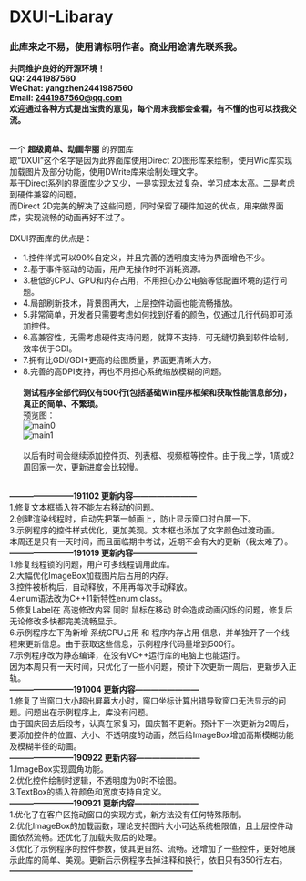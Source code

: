 # DXUI-Libaray
### 此库来之不易，使用请标明作者。商业用途请先联系我。
**共同维护良好的开源环境！**<br>
**QQ: 2441987560<br>
WeChat: yangzhen2441987560<br>
Email: 2441987560@qq.com**<br>
**欢迎通过各种方式提出宝贵的意见，每个周末我都会查看，有不懂的也可以找我交流。**<br><br>

一个 **超级简单、动画华丽** 的界面库<br>
取“DXUI”这个名字是因为此界面库使用Direct 2D图形库来绘制，使用Wic库实现加载图片及部分功能，使用DWrite库来绘制处理文字。<br>
基于Direct系列的界面库少之又少，一是实现太过复杂，学习成本太高。二是考虑到硬件兼容的问题。<br>
而Direct 2D完美的解决了这些问题，同时保留了硬件加速的优点，用来做界面库，实现流畅的动画再好不过了。<br><br>
DXUI界面库的优点是：
* 1.控件样式可以90%自定义，并且完善的透明度支持为界面增色不少。<br>
* 2.基于事件驱动的动画，用户无操作时不消耗资源。<br>
* 3.极低的CPU、GPU和内存占用，不用担心办公电脑等低配置环境的运行问题。<br>
* 4.局部刷新技术，背景图再大，上层控件动画也能流畅播放。<br>
* 5.非常简单，开发者只需要考虑如何找到好看的颜色，仅通过几行代码即可添加控件。<br>
* 6.高兼容性，无需考虑硬件支持问题，就算不支持，可无缝切换到软件绘制，效率优于GDI。<br>
* 7.拥有比GDI/GDI+更高的绘图质量，界面更清晰大方。<br>
* 8.完善的高DPI支持，再也不用担心系统缩放模糊的问题。<br><br>
**测试程序全部代码仅有500行(包括基础Win程序框架和获取性能信息部分)，真正的简单、不繁琐。**<br>
预览图：<br>
![main0](https://github.com/IDXGI/DXUI-Libaray/blob/master/preview%20pictures/Main0.jpg)<br>
![main1](https://github.com/IDXGI/DXUI-Libaray/blob/master/preview%20pictures/Main1.jpg)<br><br>
以后有时间会继续添加控件页、列表框、视频框等控件。由于我上学，1周或2周回家一次，更新进度会比较慢。<br><br>

**————————191102 更新内容————————**<br>
1.修复文本框插入符不能左右移动的问题。<br>
2.创建渲染线程时，自动先把第一帧画上，防止显示窗口时白屏一下。<br>
3.示例程序的控件样式优化，更加美观。文本框也添加了文字颜色过渡动画。<br>
本周还是只有一天时间，而且面临期中考试，近期不会有大的更新（我太难了）。<br>
**————————191019 更新内容————————**<br>
1.修复线程锁的问题，用户可多线程调用此库。<br>
2.大幅优化ImageBox加载图片后占用的内存。<br>
3.控件被析构后，自动释放，不用再每次手动释放。<br>
4.enum语法改为C++11新特性enum class。<br>
5.修复Label在 高速修改内容 同时 鼠标在移动 时会造成动画闪烁的问题，修复后无论修改多快都完美流畅显示。<br>
6.示例程序左下角新增 系统CPU占用 和 程序内存占用 信息，并单独开了一个线程来更新信息。由于获取这些信息，示例程序代码量增到500行。<br>
7.示例程序改为静态编译，在没有VC++运行库的电脑上也能运行。<br>
因为本周只有一天时间，只优化了一些小问题，预计下次更新一周后，更新步入正轨。<br>
**————————191004 更新内容————————**<br>
1.修复了当窗口大小超出屏幕大小时，窗口坐标计算出错导致窗口无法显示的问题。问题出在示例程序上，库没有问题。<br>
由于国庆回去后段考，认真在家复习，国庆暂不更新。预计下一次更新为2周后，要添加控件的位置、大小、不透明度的动画，然后给ImageBox增加高斯模糊功能及模糊半径的动画。<br>
**————————190922 更新内容————————**<br>
1.ImageBox实现圆角功能。<br>
2.优化控件绘制时逻辑，不透明度为0时不绘图。<br>
3.TextBox的插入符颜色和宽度支持自定义。<br>
**————————190921 更新内容————————**<br>
1.优化了在客户区拖动窗口的实现方式，新方法没有任何特殊限制。<br>
2.优化ImageBox的加载函数，理论支持图片大小可达系统极限值，且上层控件动画依然流畅。还优化了加载失败后的处理。<br>
3.优化了示例程序的控件参数，使其更自然、流畅。还增加了一些控件，更好地展示此库的简单、美观。更新后示例程序去掉注释和换行，依旧只有350行左右。<br>
**———————————————————————**<br>
